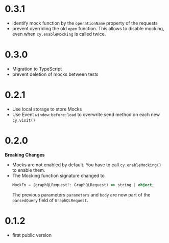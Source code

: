 # 0.3.1
* identify mock function by the `operationName` property of the requests
* prevent overriding the old `open` function. This allows to disable mocking, even when `cy.enableMocking` is called twice.

# 0.3.0
* Migration to TypeScript
* prevent deletion of mocks between tests 

# 0.2.1
* Use local storage to store Mocks 
* Use Event `window:before:load` to overwrite send method on each new `cy.visit()`

# 0.2.0
 
**Breaking Changes**

* Mocks are not enabled by default. You have to call `cy.enableMocking()` to enable them.
* The Mocking function signature changed to 
  ```ts
  MockFn = (graphQLRequest?: GraphQLRequest) => string | object;
  ```   
  The previous parameters `parameters` and `body` are now part of the `parsedQuery` field of `GraphQLRequest`.

# 0.1.2
* first public version
